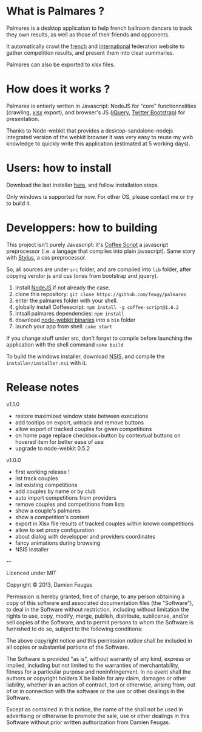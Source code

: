 # What is Palmares ?

Palmares is a desktop application to help french ballroom dancers to track they own results, as well as those of their friends and opponents.

It automatically crawl the [french](www.ffddansesportive.com) and [international](www.worlddancesport.org) federation website to gather competition results, and present them into clear summaries.

Palmares can also be exported to xlsx files.

# How does it works ?

Palmares is entierly written in Javascript: NodeJS for "core" functionnalities (crawling, [xlsx](https://github.com/stephen-hardy/xlsx.js) export), and browser's JS ([jQuery](http://api.jquery.com/), [Twitter Bootstrap](http://twitter.github.io/bootstrap)) for presentation.

Thanks to Node-webkit that provides a desktop-sandalone-nodejs integrated version of the webkit browser it was very easy to reuse my web knowledge to quickly write this application (estimated at 5 working days).

# Users: how to install

Download the last installer [here](https://docs.google.com/file/d/0ByVTTZ_jn2IsT2d2aXI3LU12R0U/edit?usp=sharing), and follow installation steps.

Only windows is supported for now. For other OS, please contact me or try to build it.

# Developpers: how to building

This project isn't purely Javascript: it's [Coffee Script](http://coffeescript.org/) a javascript preprocessor (i.e. a langage that compiles into plain javascript).
Same story with [Stylus](http://learnboost.github.io/stylus/), a css preprocessor.

So, all sources are under `src` folder, and are compiled into `lib` folder, after copying vendor js and css (ones from bootstrap and jquery).

1. install [NodeJS](http://nodejs.org/download/) if not already the case.
2. clone this repository: `git clone https://github.com/feugy/palmares`
3. enter the palmares folder with your shell.
4. globally install Coffeescript: `npm install -g coffee-script@1.6.2`
5. intsall palmares dependencies: `npm install`
6. download [node-webkit binaries](https://github.com/rogerwang/node-webkit) into a `bin` folder
7. launch your app from shell: `cake start`

If you change stuff under src, don't forget to compile before launching the application with the shell command `cake build`

To build the windows installer, download [NSIS](http://nsis.sourceforge.net/Main_Page), and compile the `installer/installer.nsi` with it.

# Release notes

v1.1.0

  - restore maximized window state between executions
  - add tooltips on export, untrack and remove buttons
  - allow export of tracked couples for given competitions
  - on home page replace checkbox+button by contextual buttons on hovered item for better ease of use
  - upgrade to node-webkit 0.5.2

v1.0.0
  
  - first working release !
  - list track couples
  - list existing competitions
  - add couples by name or by club
  - auto import competitions from providers
  - remove couples and competitions from lists
  - show a couple's palmares
  - show a competition's content
  - export in Xlsx file results of tracked couples within known competitions
  - allow to set proxy configuration
  - about dialog with developper and providers coordinates
  - fancy animations during browsing
  - NSIS installer

--

Licenced under MIT

Copyright © 2013, Damien Feugas

Permission is hereby granted, free of charge, to any person obtaining a copy of this software and associated documentation files (the "Software"), to deal in the Software without restriction, including without limitation the rights to use, copy, modify, merge, publish, distribute, sublicense, and/or sell copies of the Software, and to permit persons to whom the Software is furnished to do so, subject to the following conditions:

The above copyright notice and this permission notice shall be included in all copies or substantial portions of the Software.

The Software is provided "as is", without warranty of any kind, express or implied, including but not limited to the warranties of merchantability, fitness for a particular purpose and noninfringement. In no event shall the authors or copyright holders X be liable for any claim, damages or other liability, whether in an action of contract, tort or otherwise, arising from, out of or in connection with the software or the use or other dealings in the Software.

Except as contained in this notice, the name of the <copyright holders> shall not be used in advertising or otherwise to promote the sale, use or other dealings in this Software without prior written authorization from Damien Feugas.